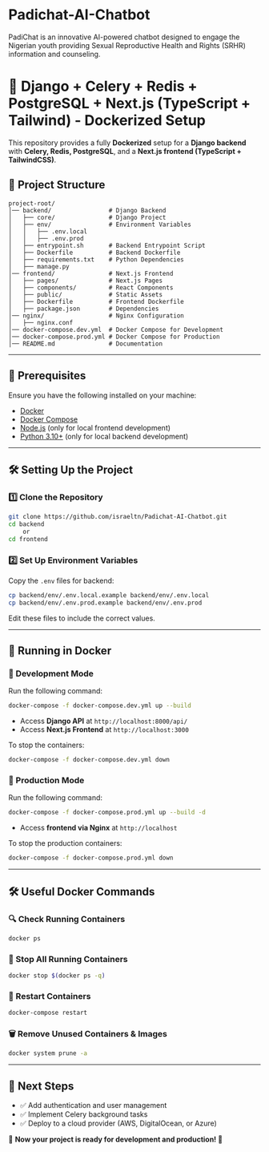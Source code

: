 # Padichat-AI-Chatbot
PadiChat is an innovative AI-powered chatbot designed to engage the Nigerian youth providing Sexual Reproductive Health and Rights (SRHR) information and counseling.

# 🚀 Django + Celery + Redis + PostgreSQL + Next.js (TypeScript + Tailwind) - Dockerized Setup

This repository provides a fully **Dockerized** setup for a **Django backend** with **Celery, Redis, PostgreSQL**, and a **Next.js frontend (TypeScript + TailwindCSS)**.

## 📂 Project Structure

```
project-root/
│── backend/                # Django Backend
│   ├── core/               # Django Project
│   ├── env/                # Environment Variables
│   │   ├── .env.local
│   │   ├── .env.prod
│   ├── entrypoint.sh       # Backend Entrypoint Script
│   ├── Dockerfile          # Backend Dockerfile
│   ├── requirements.txt    # Python Dependencies
│   ├── manage.py
│── frontend/               # Next.js Frontend
│   ├── pages/              # Next.js Pages
│   ├── components/         # React Components
│   ├── public/             # Static Assets
│   ├── Dockerfile          # Frontend Dockerfile
│   ├── package.json        # Dependencies
│── nginx/                  # Nginx Configuration
│   ├── nginx.conf
│── docker-compose.dev.yml  # Docker Compose for Development
│── docker-compose.prod.yml # Docker Compose for Production
│── README.md               # Documentation
```

---

## 📌 Prerequisites

Ensure you have the following installed on your machine:

- [Docker](https://www.docker.com/get-started)
- [Docker Compose](https://docs.docker.com/compose/install/)
- [Node.js](https://nodejs.org/en/) (only for local frontend development)
- [Python 3.10+](https://www.python.org/) (only for local backend development)

---

## 🛠️ Setting Up the Project

### 1️⃣ Clone the Repository

```sh
git clone https://github.com/israeltn/Padichat-AI-Chatbot.git
cd backend 
    or
cd frontend 
```

### 2️⃣ Set Up Environment Variables

Copy the `.env` files for backend:

```sh
cp backend/env/.env.local.example backend/env/.env.local
cp backend/env/.env.prod.example backend/env/.env.prod
```

Edit these files to include the correct values.

---

## 🐳 Running in Docker

### 🔹 Development Mode

Run the following command:

```sh
docker-compose -f docker-compose.dev.yml up --build
```

- Access **Django API** at `http://localhost:8000/api/`
- Access **Next.js Frontend** at `http://localhost:3000`

To stop the containers:

```sh
docker-compose -f docker-compose.dev.yml down
```

### 🔹 Production Mode

Run the following command:

```sh
docker-compose -f docker-compose.prod.yml up --build -d
```

- Access **frontend via Nginx** at `http://localhost`

To stop the production containers:

```sh
docker-compose -f docker-compose.prod.yml down
```

---

## 🛠️ Useful Docker Commands

### 🔍 Check Running Containers

```sh
docker ps
```

### 🛑 Stop All Running Containers

```sh
docker stop $(docker ps -q)
```

### 🚀 Restart Containers

```sh
docker-compose restart
```

### 🗑️ Remove Unused Containers & Images

```sh
docker system prune -a
```

---

## 🎯 Next Steps

- ✅ Add authentication and user management
- ✅ Implement Celery background tasks
- ✅ Deploy to a cloud provider (AWS, DigitalOcean, or Azure)

📌 **Now your project is ready for development and production! 🚀**

